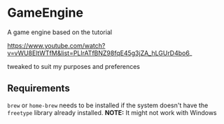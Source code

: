 # GameEngine

A game engine based on the tutorial

https://www.youtube.com/watch?v=vWU8EltWTfM&list=PLlrATfBNZ98fqE45g3jZA_hLGUrD4bo6_

tweaked to suit my purposes and preferences

Requirements
------------

`brew` or `home-brew` needs to be installed if the system doesn't have the `freetype` library already installed.
**NOTE:** It might not work with Windows